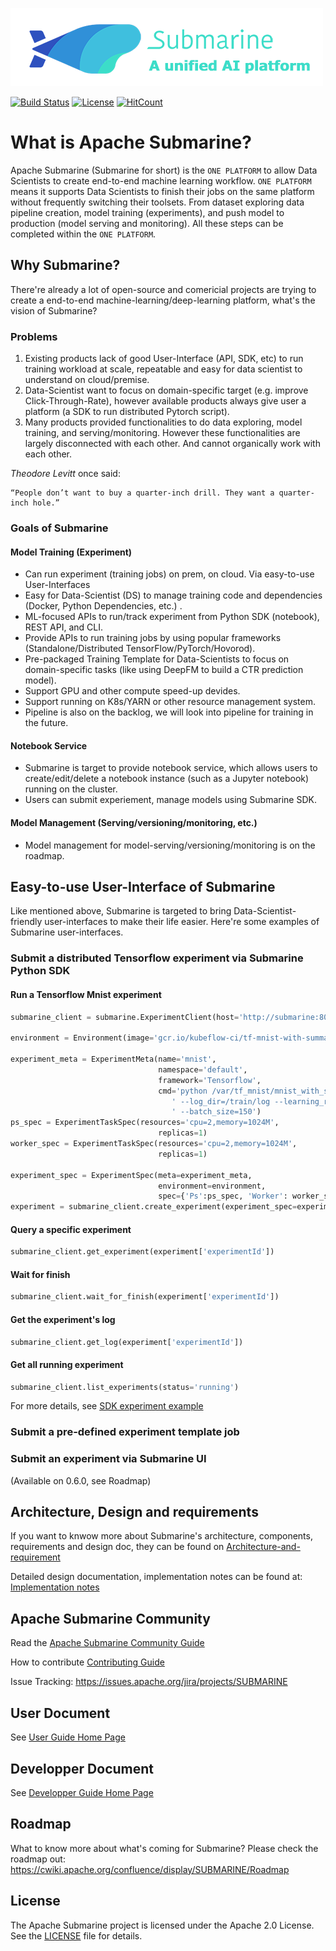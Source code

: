 <!---
  Licensed under the Apache License, Version 2.0 (the "License");
  you may not use this file except in compliance with the License.
  You may obtain a copy of the License at

   http://www.apache.org/licenses/LICENSE-2.0

  Unless required by applicable law or agreed to in writing, software
  distributed under the License is distributed on an "AS IS" BASIS,
  WITHOUT WARRANTIES OR CONDITIONS OF ANY KIND, either express or implied.
  See the License for the specific language governing permissions and
  limitations under the License. See accompanying LICENSE file.
-->



![color_logo_with_text](docs/assets/color_logo_with_text.png)

[![Build Status](https://travis-ci.org/apache/submarine.svg?branch=master)](https://travis-ci.org/apache/submarine) [![License](https://img.shields.io/badge/license-Apache%202-4EB1BA.svg)](https://www.apache.org/licenses/LICENSE-2.0.html)  [![HitCount](http://hits.dwyl.io/apache/submarine.svg)](http://hits.dwyl.io/apache/submarine)

# What is Apache Submarine?

Apache Submarine (Submarine for short) is the `ONE PLATFORM` to allow Data Scientists to create end-to-end machine learning workflow. `ONE PLATFORM` means it supports Data Scientists to finish their jobs on the same platform without frequently switching their toolsets. From dataset exploring data pipeline creation, model training (experiments), and push model to production (model serving and monitoring). All these steps can be completed within the `ONE PLATFORM`.

## Why Submarine?

There're already a lot of open-source and comericial projects are trying to create a end-to-end machine-learning/deep-learning platform, what's the vision of Submarine?

### Problems

1) Existing products lack of good User-Interface (API, SDK, etc) to run training workload at scale, repeatable and easy for data scientist to understand on cloud/premise.
2) Data-Scientist want to focus on domain-specific target (e.g. improve Click-Through-Rate), however available products always give user a platform (a SDK to run distributed Pytorch script).
3) Many products provided functionalities to do data exploring, model training, and serving/monitoring. However these functionalities are largely disconnected with each other. And cannot organically work with each other.

_Theodore Levitt_ once said:

```
“People don’t want to buy a quarter-inch drill. They want a quarter-inch hole.”
```

### Goals of Submarine

#### Model Training (Experiment)

- Can run experiment (training jobs) on prem, on cloud. Via easy-to-use User-Interfaces
- Easy for Data-Scientist (DS) to manage training code and dependencies (Docker, Python Dependencies, etc.) .
- ML-focused APIs to run/track experiment from Python SDK (notebook), REST API, and CLI.
- Provide APIs to run training jobs by using popular frameworks (Standalone/Distributed TensorFlow/PyTorch/Hovorod).
- Pre-packaged Training Template for Data-Scientists to focus on domain-specific tasks (like using DeepFM to build a CTR prediction model).
- Support GPU and other compute speed-up devides.
- Support running on K8s/YARN or other resource management system.
- Pipeline is also on the backlog, we will look into pipeline for training in the future.

#### Notebook Service

- Submarine is target to provide notebook service, which allows users to create/edit/delete a notebook instance (such as a Jupyter notebook) running on the cluster.
- Users can submit experiement, manage models using Submarine SDK.

#### Model Management (Serving/versioning/monitoring, etc.)

- Model management for model-serving/versioning/monitoring is on the roadmap.

## Easy-to-use User-Interface of Submarine

Like mentioned above, Submarine is targeted to bring Data-Scientist-friendly user-interfaces to make their life easier. Here're some examples of Submarine user-interfaces.

### Submit a distributed Tensorflow experiment via Submarine Python SDK

#### Run a Tensorflow Mnist experiment
```python
submarine_client = submarine.ExperimentClient(host='http://submarine:8080')

environment = Environment(image='gcr.io/kubeflow-ci/tf-mnist-with-summaries:1.0')

experiment_meta = ExperimentMeta(name='mnist',
                                 namespace='default',
                                 framework='Tensorflow',
                                 cmd='python /var/tf_mnist/mnist_with_summaries.py'
                                    ' --log_dir=/train/log --learning_rate=0.01'
                                    ' --batch_size=150')
ps_spec = ExperimentTaskSpec(resources='cpu=2,memory=1024M',
                                 replicas=1)
worker_spec = ExperimentTaskSpec(resources='cpu=2,memory=1024M',
                                 replicas=1)

experiment_spec = ExperimentSpec(meta=experiment_meta,
                                 environment=environment,
                                 spec={'Ps':ps_spec, 'Worker': worker_spec})
experiment = submarine_client.create_experiment(experiment_spec=experiment_spec)
```

#### Query a specific experiment
```python
submarine_client.get_experiment(experiment['experimentId'])
```

#### Wait for finish

```python
submarine_client.wait_for_finish(experiment['experimentId'])
```

#### Get the experiment's log
```python
submarine_client.get_log(experiment['experimentId'])
```

#### Get all running experiment
```python
submarine_client.list_experiments(status='running')
```
For more details, see [SDK experiment example](submarine-sdk/pysubmarine/example/submarine_experiment_sdk.ipynb)


### Submit a pre-defined experiment template job

### Submit an experiment via Submarine UI

(Available on 0.6.0, see Roadmap)

## Architecture, Design and requirements

If you want to knwow more about Submarine's architecture, components, requirements and design doc, they can be found on [Architecture-and-requirement](docs/design/architecture-and-requirements.md)

Detailed design documentation, implementation notes can be found at: [Implementation notes](docs/design/implementation-notes.md)

## Apache Submarine Community

Read the [Apache Submarine Community Guide](./docs/community/README.md)

How to contribute [Contributing Guide](./docs/community/contributing.md)

Issue Tracking: https://issues.apache.org/jira/projects/SUBMARINE

## User Document

See [User Guide Home Page](docs/user-guide-home.md)

## Developper Document

See [Developper Guide Home Page](docs/development-guide-home.md)

## Roadmap

What to know more about what's coming for Submarine? Please check the roadmap out: https://cwiki.apache.org/confluence/display/SUBMARINE/Roadmap

## License

The Apache Submarine project is licensed under the Apache 2.0 License. See the [LICENSE](./LICENSE) file for details.
